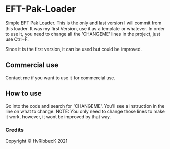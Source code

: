 # EFT-Pak-Loader
Simple EFT Pak Loader. This is the only and last version I will commit from this loader. It was my first Version, use it as a template or whatever. In order to use it, you need to change all the 'CHANGEME' lines in the project, just use Ctrl+F.

Since it is the first version, it can be used but could be improved.

## Commercial use
Contact me if you want to use it for commercial use.

## How to use
Go into the code and search for 'CHANGEME'. You'll see a instruction in the line on what to change.
NOTE: You only need to change those lines to make it work, however, it wont be improved by that way.

### Credits
Copyright © HvRibbecK 2021